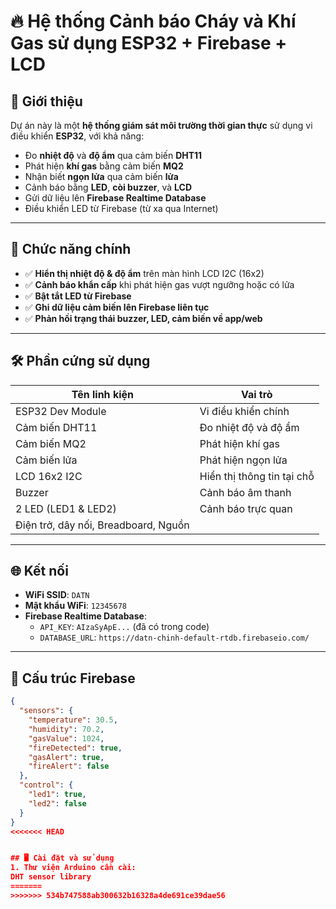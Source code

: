 # 🔥 Hệ thống Cảnh báo Cháy và Khí Gas sử dụng ESP32 + Firebase + LCD

## 📌 Giới thiệu

Dự án này là một **hệ thống giám sát môi trường thời gian thực** sử dụng vi điều khiển **ESP32**, với khả năng:

- Đo **nhiệt độ** và **độ ẩm** qua cảm biến **DHT11**  
- Phát hiện **khí gas** bằng cảm biến **MQ2**
- Nhận biết **ngọn lửa** qua cảm biến **lửa**
- Cảnh báo bằng **LED**, **còi buzzer**, và **LCD**
- Gửi dữ liệu lên **Firebase Realtime Database**
- Điều khiển LED từ Firebase (từ xa qua Internet)

---

## 🧠 Chức năng chính

- ✅ **Hiển thị nhiệt độ & độ ẩm** trên màn hình LCD I2C (16x2)
- ✅ **Cảnh báo khẩn cấp** khi phát hiện gas vượt ngưỡng hoặc có lửa
- ✅ **Bật tắt LED từ Firebase**
- ✅ **Ghi dữ liệu cảm biến lên Firebase liên tục**
- ✅ **Phản hồi trạng thái buzzer, LED, cảm biến về app/web**

---

## 🛠️ Phần cứng sử dụng

| Tên linh kiện         | Vai trò                        |
|------------------------|--------------------------------|
| ESP32 Dev Module       | Vi điều khiển chính             |
| Cảm biến DHT11         | Đo nhiệt độ và độ ẩm           |
| Cảm biến MQ2           | Phát hiện khí gas              |
| Cảm biến lửa           | Phát hiện ngọn lửa             |
| LCD 16x2 I2C           | Hiển thị thông tin tại chỗ     |
| Buzzer                 | Cảnh báo âm thanh              |
| 2 LED (LED1 & LED2)    | Cảnh báo trực quan             |
| Điện trở, dây nối, Breadboard, Nguồn |

---

## 🌐 Kết nối

- **WiFi SSID**: `DATN`  
- **Mật khẩu WiFi**: `12345678`
- **Firebase Realtime Database**:
  - `API_KEY`: `AIzaSyApE...` (đã có trong code)
  - `DATABASE_URL`: `https://datn-chinh-default-rtdb.firebaseio.com/`

---

## 🧩 Cấu trúc Firebase

```json
{
  "sensors": {
    "temperature": 30.5,
    "humidity": 70.2,
    "gasValue": 1024,
    "fireDetected": true,
    "gasAlert": true,
    "fireAlert": false
  },
  "control": {
    "led1": true,
    "led2": false
  }
}
<<<<<<< HEAD


## 🖥️ Cài đặt và sử dụng
1. Thư viện Arduino cần cài:
DHT sensor library
=======
>>>>>>> 534b747588ab300632b16328a4de691ce39dae56

